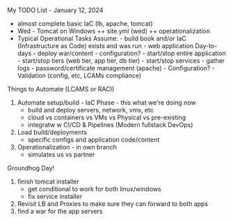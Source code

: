My TODO List - January 12, 2024
- almost complete basic IaC (lb, apache, tomcat)
- Wed - Tomcat on Windows
++ site.yml (wed) 
++ operationalization
- Typical Operational Tasks
    Assume:
        - build book and/or IaC (Infrastructure as Code) exists and was run
        - web application
    Day-to-days
        - deploy war/content - configuration? 
        - start/stop entire application
        - start/stop tiers (web tier, app tier, db tier)
        - start/stop services
        - gather logs
        - password/certificate management (apache)
        - Configuration?
        - Validation (config, etc, LCAMs compliance)



Things to Automate (LCAMS or RACI)
1) Automate setup/build - IaC Phase - this what we're doing now
    - build and deploy servers, network, vms, etc
    - cloud vs containers vs VMs vs Physical vs pre-existing
    - integratw w CI/CD & Pipelines (Modern fullstack DevOps)
2) Load build/deployments
    - specific configs and application code/content
3) Operationalization - in own branch
    - simulates us vs partner



Groundhog Day!
1) finish tomcat installer
    - get conditional to work for both linux/windows
    - fix service installer
2) Revisit LB and Proxies to make sure they can forward to both apps
3) find a war for the app servers

























